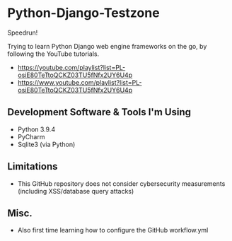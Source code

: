 # Python-Django-Testzone
Speedrun!

Trying to learn Python Django web engine frameworks on the go, by following the YouTube tutorials. 

* https://youtube.com/playlist?list=PL-osiE80TeTtoQCKZ03TU5fNfx2UY6U4p
* https://www.youtube.com/playlist?list=PL-osiE80TeTtoQCKZ03TU5fNfx2UY6U4p

## Development Software & Tools I'm Using
* Python 3.9.4
* PyCharm
* Sqlite3 (via Python)

## Limitations
* This GitHub repository does not consider cybersecurity measurements 
(including XSS/database query attacks)

## Misc.
- Also first time learning how to configure the GitHub workflow.yml